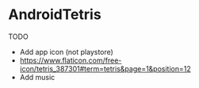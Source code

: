# AndroidTetris

TODO
- Add app icon (not playstore)
- https://www.flaticon.com/free-icon/tetris_387301#term=tetris&page=1&position=12
- Add music
